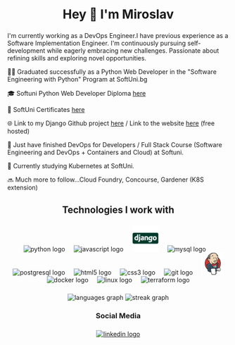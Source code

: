 <h1 align="center">Hey 👋 I'm Miroslav</h1>

###

<p align="left">
  I'm currently working as a DevOps Engineer.I have previous experience as a Software Implementation Engineer. I'm continuously pursuing self-development while eagerly embracing new challenges. Passionate about refining skills and exploring novel opportunities.
</p>

  👨‍🎓 Graduated successfully as a Python Web Developer in the "Software Engineering with Python" Program at SoftUni.bg

  🎓 Softuni Python Web Developer Diploma [here](https://github.com/miroslav-valsorim/SoftUni-Certificates-Diplomas/blob/main/Softuni-Diplomas/Diploma%20for%20Python%20Web%20Developer.pdf)

  📜 SoftUni Certificates [here](https://github.com/miroslav-valsorim/SoftUni-Certificates-Diplomas/tree/main/SoftUni-Certificates)

  🌐 Link to my Django Github project [here](https://github.com/miroslav-valsorim/Django-Alfa-Romeo-Web-App) / Link to the website [here](https://alfaromeo.azurewebsites.net/) (free hosted)

  📖 Just have finished DevOps for Developers / Full Stack Course (Software Engineering and DevOps + Containers and Cloud) at Softuni.
 
  📝 Currently studying Kubernetes at SoftUni.
  
  🔜 Much more to follow...Cloud Foundry, Concourse, Gardener (K8S extension)
  
###

<h2 align="center">Technologies I work with</h2>

###

<div align="center">
  <img src="https://cdn.jsdelivr.net/gh/devicons/devicon/icons/python/python-original-wordmark.svg" height="50" alt="python logo"  />
  <img width="12" />
  <img src="https://cdn.jsdelivr.net/gh/devicons/devicon/icons/javascript/javascript-original.svg" height="50" alt="javascript logo"  />
  <img width="12" />
  <img src="https://github.com/devicons/devicon/blob/v2.14.0/icons/django/django-original.svg" height="60" alt="django logo"  />
  <img width="12" />
  <img src="https://cdn.jsdelivr.net/gh/devicons/devicon/icons/mysql/mysql-original-wordmark.svg" height="50" alt="mysql logo"  />
  <img width="12" />
  <img src="https://cdn.jsdelivr.net/gh/devicons/devicon/icons/postgresql/postgresql-plain-wordmark.svg" height="50" alt="postgresql logo"  />
  <img width="12" />
  <img src="https://cdn.jsdelivr.net/gh/devicons/devicon/icons/html5/html5-original.svg" height="50" alt="html5 logo"  />
  <img width="12" />
  <img src="https://cdn.jsdelivr.net/gh/devicons/devicon/icons/css3/css3-original.svg" height="50" alt="css3 logo"  />
  <img width="12" />
  <img src="https://cdn.jsdelivr.net/gh/devicons/devicon/icons/git/git-plain-wordmark.svg" height="50" alt="git logo"  />
  <img width="12" />
  <img src="https://raw.githubusercontent.com/github/explore/4546263bd5739353083c33dada43f8f31e7d1fd6/topics/jenkins/jenkins.png" height="50" alt="git logo"  />
  <img src="https://cdn.jsdelivr.net/gh/devicons/devicon/icons/docker/docker-original.svg" height="40" alt="docker logo"  />
  <img width="12" />
  <img src="https://cdn.jsdelivr.net/gh/devicons/devicon/icons/linux/linux-original.svg" height="40" alt="linux logo"  />
  <img width="12" />
  <img src="https://cdn.jsdelivr.net/gh/devicons/devicon/icons/terraform/terraform-original.svg" height="40" alt="terraform logo"  />
</div>

###

<div align="center">
  <img src="https://github-readme-stats.vercel.app/api/top-langs?username=miroslav-valsorim&locale=en&hide_title=false&layout=compact&card_width=320&langs_count=5&theme=dracula&hide_border=false&order=2" height="150" alt="languages graph"  />
  <img src="https://streak-stats.demolab.com?user=miroslav-valsorim&locale=en&mode=daily&theme=dracula&hide_border=false&border_radius=5&order=3" height="150" alt="streak graph"  />
</div>

###

<h3 align="center">Social Media</h3>

###

<div align="center">
  <a href="https://www.linkedin.com/in/miroslav-hristov-4727901bb/" target="_blank">
    <img src="https://raw.githubusercontent.com/maurodesouza/profile-readme-generator/master/src/assets/icons/social/linkedin/default.svg" width="52" height="40" alt="linkedin logo"  />
  </a>
</div>

###
